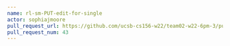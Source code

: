 ```yaml
---
name: rl-sm-PUT-edit-for-single
actor: sophiajmoore
pull_request_url: https://github.com/ucsb-cs156-w22/team02-w22-6pm-3/pull/43
pull_request_num: 43
---
```

